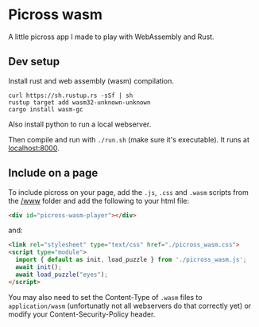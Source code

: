 Picross wasm
=============
A little picross app I made to play with WebAssembly and Rust.

Dev setup
----------
Install rust and web assembly (wasm) compilation.
```
curl https://sh.rustup.rs -sSf | sh
rustup target add wasm32-unknown-unknown
cargo install wasm-gc
```

Also install python to run a local webserver.

Then compile and run with `./run.sh` (make sure it's executable).
It runs at [localhost:8000](http://localhost:8000).

Include on a page
------------------
To include picross on your page, add the `.js`, `.css` and `.wasm` scripts from
the [/www](/www) folder and add the following to your html file:
```html
<div id="picross-wasm-player"></div>
```
and:
```html
<link rel="stylesheet" type="text/css" href="./picross_wasm.css">
<script type="module">
  import { default as init, load_puzzle } from './picross_wasm.js';
  await init();
  await load_puzzle("eyes");
</script>
```
You may also need to set the Content-Type of `.wasm` files to `application/wasm`
(unfortunatly not all webservers do that correctly yet) or modify your
Content-Security-Policy header.

